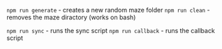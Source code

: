 `npm run generate` - creates a new random maze folder
`npm run clean` - removes the maze diractory (works on bash)

`npm run sync` - runs the sync script
`npm run callback` - runs the callback script
